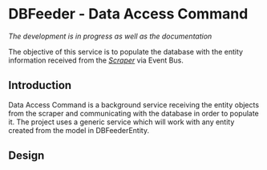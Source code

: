 # DBFeeder - Data Access Command

_The development is in progress as well as the documentation_

The objective of this service is to populate the database with the entity information received from the [_Scraper_](https://github.com/dapalex/DBFeeder/blob/main/Scraper) via Event Bus.

## Introduction

Data Access Command is a background service receiving the entity objects from the scraper and communicating with the database in order to populate it.
The project uses a generic service which will work with any entity created from the model in DBFeederEntity.


## Design